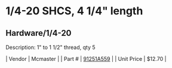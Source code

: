 # 1/4-20 SHCS, 4 1/4" length
## Hardware/1/4-20
Description: 	1" to 1 1/2" thread, qty 5 

| Vendor | Mcmaster | 
| Part # | [91251A559](http://www.mcmaster.com/) | 
| Unit Price | $12.70 | 
